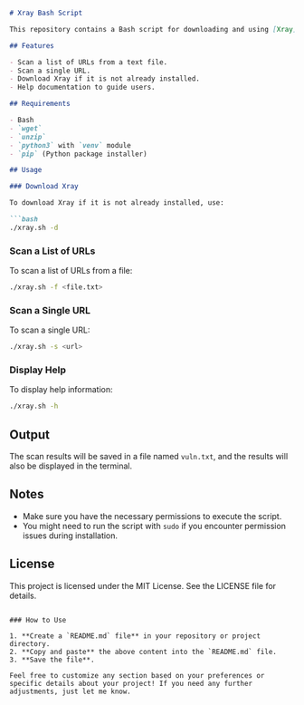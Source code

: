 
```markdown
# Xray Bash Script

This repository contains a Bash script for downloading and using [Xray](https://github.com/chaitin/xray) to scan websites for vulnerabilities. The script provides options to scan a list of URLs from a file or a single URL, and it can also handle downloading Xray if it is not already installed.

## Features

- Scan a list of URLs from a text file.
- Scan a single URL.
- Download Xray if it is not already installed.
- Help documentation to guide users.

## Requirements

- Bash
- `wget`
- `unzip`
- `python3` with `venv` module
- `pip` (Python package installer)

## Usage

### Download Xray

To download Xray if it is not already installed, use:

```bash
./xray.sh -d
```

### Scan a List of URLs

To scan a list of URLs from a file:

```bash
./xray.sh -f <file.txt>
```

### Scan a Single URL

To scan a single URL:

```bash
./xray.sh -s <url>
```

### Display Help

To display help information:

```bash
./xray.sh -h
```

## Output

The scan results will be saved in a file named `vuln.txt`, and the results will also be displayed in the terminal.

## Notes

- Make sure you have the necessary permissions to execute the script.
- You might need to run the script with `sudo` if you encounter permission issues during installation.

## License

This project is licensed under the MIT License. See the LICENSE file for details.

```

### How to Use

1. **Create a `README.md` file** in your repository or project directory.
2. **Copy and paste** the above content into the `README.md` file.
3. **Save the file**.

Feel free to customize any section based on your preferences or specific details about your project! If you need any further adjustments, just let me know.